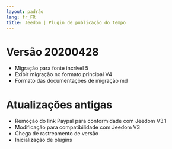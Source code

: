 ```yaml
---
layout: padrão
lang: fr_FR
title: Jeedom | Plugin de publicação do tempo
---
```


# Versão 20200428
- Migração para fonte incrível 5
- Exibir migração no formato principal V4
- Formato das documentações de migração md

# Atualizações antigas
- Remoção do link Paypal para conformidade com Jeedom V3.1
- Modificação para compatibilidade com Jeedom V3
- Chega de rastreamento de versão
- Inicialização de plugins